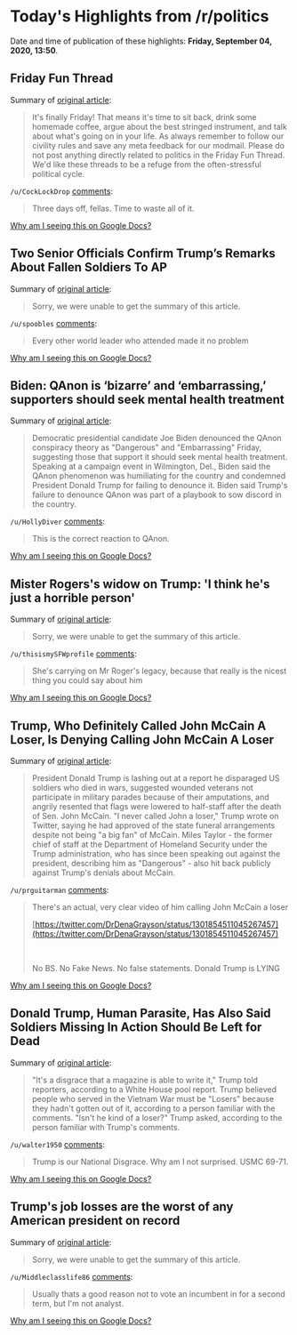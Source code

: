 # Today's Highlights from /r/politics

Date and time of publication of these highlights: **Friday, September 04, 2020, 13:50**.

## Friday Fun Thread

Summary of [original article](https://www.reddit.com/r/politics/comments/imjkvz/friday_fun_thread/):

> It's finally Friday! That means it's time to sit back, drink some homemade coffee, argue about the best stringed instrument, and talk about what's going on in your life. As always remember to follow our civility rules and save any meta feedback for our modmail. Please do not post anything directly related to politics in the Friday Fun Thread. We'd like these threads to be a refuge from the often-stressful political cycle.

`/u/CockLockDrop` [comments](https://www.reddit.com/r/politics/comments/imjkvz/friday_fun_thread/):

> Three days off, fellas. Time to waste all of it.

[Why am I seeing this on Google Docs?](https://docs.google.com/document/d/1Dc6We63vOXIZsc0op-Bt4abqkYjXzOigalQqFxmvvbM/edit?usp=sharing)

## Two Senior Officials Confirm Trump’s Remarks About Fallen Soldiers To AP

Summary of [original article](https://talkingpointsmemo.com/news/two-senior-officials-confirm-some-of-trumps-remarks-about-fallen-soldiers-to-ap):

> Sorry, we were unable to get the summary of this article.

`/u/spoobles` [comments](https://www.reddit.com/r/politics/comments/imir2r/two_senior_officials_confirm_trumps_remarks_about/):

> Every other world leader who attended made it no problem

[Why am I seeing this on Google Docs?](https://docs.google.com/document/d/1Dc6We63vOXIZsc0op-Bt4abqkYjXzOigalQqFxmvvbM/edit?usp=sharing)

## Biden: QAnon is ‘bizarre’ and ‘embarrassing,’ supporters should seek mental health treatment

Summary of [original article](https://www.politico.com/news/2020/09/04/biden-qanon-bizarre-embarrassing-409090):

> Democratic presidential candidate Joe Biden denounced the QAnon conspiracy theory as "Dangerous" and "Embarrassing" Friday, suggesting those that support it should seek mental health treatment. Speaking at a campaign event in Wilmington, Del., Biden said the QAnon phenomenon was humiliating for the country and condemned President Donald Trump for failing to denounce it. Biden said Trump's failure to denounce QAnon was part of a playbook to sow discord in the country.

`/u/HollyDiver` [comments](https://www.reddit.com/r/politics/comments/iml9ha/biden_qanon_is_bizarre_and_embarrassing/):

> This is the correct reaction to QAnon.

[Why am I seeing this on Google Docs?](https://docs.google.com/document/d/1Dc6We63vOXIZsc0op-Bt4abqkYjXzOigalQqFxmvvbM/edit?usp=sharing)

## Mister Rogers's widow on Trump: 'I think he's just a horrible person'

Summary of [original article](https://thehill.com/blogs/blog-briefing-room/news/515121-mister-rogerss-widow-on-trump-i-think-hes-just-a-horrible):

> Sorry, we were unable to get the summary of this article.

`/u/thisismySFWprofile` [comments](https://www.reddit.com/r/politics/comments/imi9sp/mister_rogerss_widow_on_trump_i_think_hes_just_a/):

> She's carrying on Mr Roger's legacy, because that really is the nicest thing you could say about him

[Why am I seeing this on Google Docs?](https://docs.google.com/document/d/1Dc6We63vOXIZsc0op-Bt4abqkYjXzOigalQqFxmvvbM/edit?usp=sharing)

## Trump, Who Definitely Called John McCain A Loser, Is Denying Calling John McCain A Loser

Summary of [original article](https://www.buzzfeednews.com/article/davidmack/trump-mocked-dead-soldiers-losers-john-mccain-atlantic-story):

> President Donald Trump is lashing out at a report he disparaged US soldiers who died in wars, suggested wounded veterans not participate in military parades because of their amputations, and angrily resented that flags were lowered to half-staff after the death of Sen. John McCain. "I never called John a loser," Trump wrote on Twitter, saying he had approved of the state funeral arrangements despite not being "a big fan" of McCain. Miles Taylor - the former chief of staff at the Department of Homeland Security under the Trump administration, who has since been speaking out against the president, describing him as "Dangerous" - also hit back publicly against Trump's denials about McCain.

`/u/prguitarman` [comments](https://www.reddit.com/r/politics/comments/imgfee/trump_who_definitely_called_john_mccain_a_loser/):

> There's an actual, very clear video of him calling John McCain a loser
> 
> [https://twitter.com/DrDenaGrayson/status/1301854511045267457](https://twitter.com/DrDenaGrayson/status/1301854511045267457)
> 
> &#x200B;
> 
> No BS. No Fake News. No false statements.  Donald Trump is LYING

[Why am I seeing this on Google Docs?](https://docs.google.com/document/d/1Dc6We63vOXIZsc0op-Bt4abqkYjXzOigalQqFxmvvbM/edit?usp=sharing)

## Donald Trump, Human Parasite, Has Also Said Soldiers Missing In Action Should Be Left for Dead

Summary of [original article](https://www.vanityfair.com/news/2020/09/donald-trump-soliders-missing-in-action):

> "It's a disgrace that a magazine is able to write it," Trump told reporters, according to a White House pool report. Trump believed people who served in the Vietnam War must be "Losers" because they hadn't gotten out of it, according to a person familiar with the comments. "Isn't he kind of a loser?" Trump asked, according to the person familiar with Trump's comments.

`/u/walter1950` [comments](https://www.reddit.com/r/politics/comments/imha53/donald_trump_human_parasite_has_also_said/):

> Trump is our National Disgrace. Why am I not surprised.  USMC 69-71.

[Why am I seeing this on Google Docs?](https://docs.google.com/document/d/1Dc6We63vOXIZsc0op-Bt4abqkYjXzOigalQqFxmvvbM/edit?usp=sharing)

## Trump's job losses are the worst of any American president on record

Summary of [original article](https://www.cnn.com/2020/09/04/economy/august-jobs-report-trump-jobs-record/index.html):

> Sorry, we were unable to get the summary of this article.

`/u/Middleclasslife86` [comments](https://www.reddit.com/r/politics/comments/img99o/trumps_job_losses_are_the_worst_of_any_american/):

> Usually thats a good reason not to vote an incumbent in for a second term, but I'm not analyst.

[Why am I seeing this on Google Docs?](https://docs.google.com/document/d/1Dc6We63vOXIZsc0op-Bt4abqkYjXzOigalQqFxmvvbM/edit?usp=sharing)

